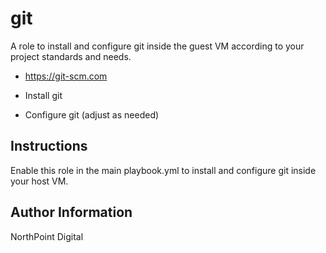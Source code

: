 # git

A role to install and configure git inside the guest VM according to your project standards and needs.

* https://git-scm.com

* Install git
* Configure git (adjust as needed)

## Instructions

Enable this role in the main playbook.yml to install and configure git inside your host VM.

## Author Information

NorthPoint Digital
